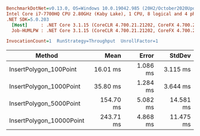 ``` ini

BenchmarkDotNet=v0.13.0, OS=Windows 10.0.19042.985 (20H2/October2020Update)
Intel Core i7-7700HQ CPU 2.80GHz (Kaby Lake), 1 CPU, 8 logical and 4 physical cores
.NET SDK=5.0.203
  [Host]     : .NET Core 3.1.15 (CoreCLR 4.700.21.21202, CoreFX 4.700.21.21402), X64 RyuJIT
  Job-HUMLPW : .NET Core 3.1.15 (CoreCLR 4.700.21.21202, CoreFX 4.700.21.21402), X64 RyuJIT

InvocationCount=1  RunStrategy=Throughput  UnrollFactor=1  

```

|                   Method |      Mean |    Error |    StdDev |
|------------------------- |----------:|---------:|----------:|
|   InsertPolygon_100Point |  16.01 ms | 1.086 ms |  3.115 ms |
|  InsertPolygon_1000Point |  35.80 ms | 1.284 ms |  3.644 ms |
|  InsertPolygon_5000Point | 154.70 ms | 5.082 ms | 14.581 ms |
| InsertPolygon_10000Point | 243.71 ms | 4.868 ms | 11.475 ms |
